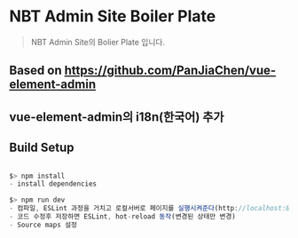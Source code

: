 # NBT Admin Site Boiler Plate

> NBT Admin Site의 Bolier Plate 입니다.

## Based on https://github.com/PanJiaChen/vue-element-admin

## vue-element-admin의 i18n(한국어) 추가

## Build Setup

``` javascript

$> npm install
- install dependencies

$> npm run dev
- 컴파일, ESLint 과정을 거치고 로컬서버로 페이지를 실행시켜준다(http://localhost:8080/)
- 코드 수정후 저장하면 ESLint, hot-reload 동작(변경된 상태만 변경)
- Source maps 설정

```
